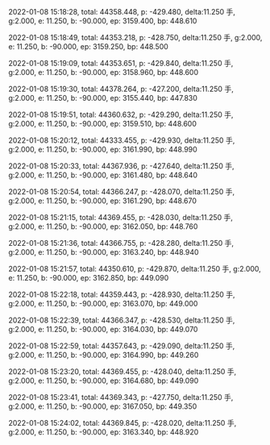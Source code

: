 2022-01-08 15:18:28, total: 44358.448, p: -429.480, delta:11.250 手, g:2.000, e: 11.250, b: -90.000, ep: 3159.400, bp: 448.610

2022-01-08 15:18:49, total: 44353.218, p: -428.750, delta:11.250 手, g:2.000, e: 11.250, b: -90.000, ep: 3159.250, bp: 448.500

2022-01-08 15:19:09, total: 44353.651, p: -429.840, delta:11.250 手, g:2.000, e: 11.250, b: -90.000, ep: 3158.960, bp: 448.600

2022-01-08 15:19:30, total: 44378.264, p: -427.200, delta:11.250 手, g:2.000, e: 11.250, b: -90.000, ep: 3155.440, bp: 447.830

2022-01-08 15:19:51, total: 44360.632, p: -429.290, delta:11.250 手, g:2.000, e: 11.250, b: -90.000, ep: 3159.510, bp: 448.600

2022-01-08 15:20:12, total: 44333.455, p: -429.930, delta:11.250 手, g:2.000, e: 11.250, b: -90.000, ep: 3161.990, bp: 448.990

2022-01-08 15:20:33, total: 44367.936, p: -427.640, delta:11.250 手, g:2.000, e: 11.250, b: -90.000, ep: 3161.480, bp: 448.640

2022-01-08 15:20:54, total: 44366.247, p: -428.070, delta:11.250 手, g:2.000, e: 11.250, b: -90.000, ep: 3161.290, bp: 448.670

2022-01-08 15:21:15, total: 44369.455, p: -428.030, delta:11.250 手, g:2.000, e: 11.250, b: -90.000, ep: 3162.050, bp: 448.760

2022-01-08 15:21:36, total: 44366.755, p: -428.280, delta:11.250 手, g:2.000, e: 11.250, b: -90.000, ep: 3163.240, bp: 448.940

2022-01-08 15:21:57, total: 44350.610, p: -429.870, delta:11.250 手, g:2.000, e: 11.250, b: -90.000, ep: 3162.850, bp: 449.090

2022-01-08 15:22:18, total: 44359.443, p: -428.930, delta:11.250 手, g:2.000, e: 11.250, b: -90.000, ep: 3163.070, bp: 449.000

2022-01-08 15:22:39, total: 44366.347, p: -428.530, delta:11.250 手, g:2.000, e: 11.250, b: -90.000, ep: 3164.030, bp: 449.070

2022-01-08 15:22:59, total: 44357.643, p: -429.090, delta:11.250 手, g:2.000, e: 11.250, b: -90.000, ep: 3164.990, bp: 449.260

2022-01-08 15:23:20, total: 44369.455, p: -428.040, delta:11.250 手, g:2.000, e: 11.250, b: -90.000, ep: 3164.680, bp: 449.090

2022-01-08 15:23:41, total: 44369.343, p: -427.750, delta:11.250 手, g:2.000, e: 11.250, b: -90.000, ep: 3167.050, bp: 449.350

2022-01-08 15:24:02, total: 44369.845, p: -428.020, delta:11.250 手, g:2.000, e: 11.250, b: -90.000, ep: 3163.340, bp: 448.920